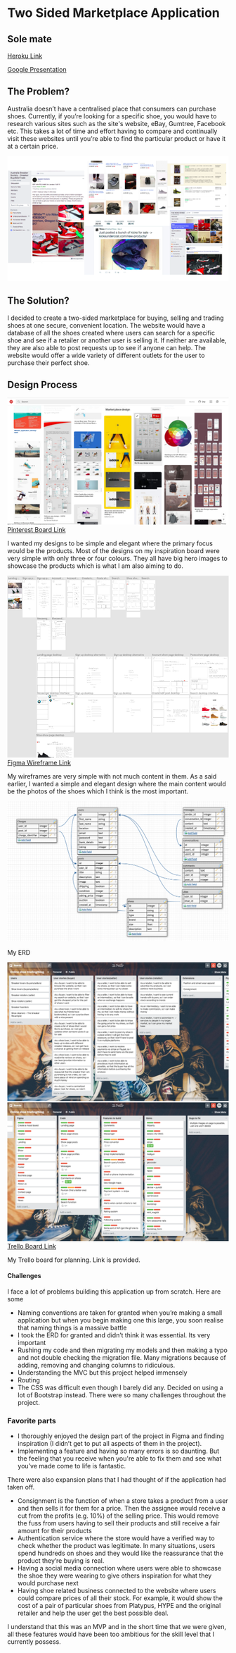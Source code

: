 # Two Sided Marketplace Application
## Sole mate
[Heroku Link](https://limitless-brook-71880.herokuapp.com/)

[Google Presentation](https://docs.google.com/presentation/d/1ITX7G_nVzETCy4DMLmNUjFSyxkkwes-rLhFi4AJ79GM/edit#slide=id.p)

## The Problem? 
Australia doesn’t have a centralised place that consumers can purchase shoes. Currently, if you’re looking for a specific shoe, you would have to research various sites such as the site's website, eBay, Gumtree, Facebook etc. This takes a lot of time and effort having to compare and continually visit these websites until you’re able to find the particular product or have it at a certain price. 

![Examples](/app/assets/images/examplewebsite.png "Examples")

## The Solution? 
I decided to create a two-sided marketplace for buying, selling and trading shoes at one secure, convenient location. The website would have a database of all the shoes created where users can search for a specific shoe and see if a retailer or another user is selling it. If neither are available, they are also able to post requests up to see if anyone can help. The website would offer a wide variety of different outlets for the user to purchase their perfect shoe.  

## Design Process
![Inspiration Pinterest Board](/app/assets/images/Pinterestboard.png "Inspiration Pinterest Board")
[Pinterest Board Link](https://www.pinterest.com.au/chymeng24/market-place-design/)

I wanted my designs to be simple and elegant where the primary focus would be the products. Most of the designs on my inspiration board were very simple with only three or four colours. They all have big hero images to showcase the products which is what I am also aiming to do.  

![Figma Wireframes](/app/assets/images/Figmadesigns.png "Figma Wireframes")
[Figma Wireframe Link](https://www.figma.com/file/X9lgBkIV99NV1vNqNF9w4H2C/Solemates)

My wireframes are very simple with not much content in them. As a said earlier, I wanted a simple and elegant design where the main content would be the photos of the shoes which I think is the most important. 

![ERD](/app/assets/images/ERD.png "ERD")

My ERD 

![ERD1](/app/assets/images/Trelloboard1.png "ERD1")
![ERD2](/app/assets/images/Trelloboard2.png "ERD2")
[Trello Board Link](https://trello.com/b/hDYsJoDr/online-shoe-trading-blog)

My Trello board for planning. Link is provided. 

#### Challenges 

I face a lot of problems building this application up from scratch. Here are some
* Naming conventions are taken for granted when you’re making a small application but when you begin making one this large, you soon realise that naming things is a massive battle
* I took the ERD for granted and didn’t think it was essential. Its very important
* Rushing my code and then migrating my models and then making a typo and not double checking the migration file. Many migrations because of adding, removing and changing columns to ridiculous. 
* Understanding the MVC but this project helped immensely 
* Routing
* The CSS was difficult even though I barely did any. Decided on using a lot of Bootstrap instead. 
There were so many challenges throughout the project. 

### Favorite parts

* I thoroughly enjoyed the design part of the project in Figma and finding inspiration (I didn’t get to put all aspects of them in the project). 
* Implementing a feature and having so many errors is so daunting. But the feeling that you receive when you're able to fix them and see what you’ve made come to life is fantastic. 

There were also expansion plans that I had thought of if the application had taken off. 
* Consignment is the function of when a store takes a product from a user and then sells it for them for a price. Then the assignee would receive a cut from the profits (e.g. 10%) of the selling price. This would remove the fuss from users having to sell their products and still receive a fair amount for their products
* Authentication service where the store would have a verified way to check whether the product was legitimate. In many situations, users spend hundreds on shoes and they would like the reassurance that the product they’re buying is real. 
* Having a social media connection where users were able to showcase the shoe they were wearing to give others inspiration for what they would purchase next
* Having shoe related business connected to the website where users could compare prices of all their stock. For example, it would show the cost of a pair of particular shoes from Platypus,  HYPE and the original retailer and help the user get the best possible deal. 

I understand that this was an MVP and in the short time that we were given, all these features would have been too ambitious for the skill level that I currently possess. 
